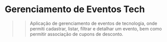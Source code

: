 ﻿# Gerenciamento de Eventos Tech
>> Aplicação de gerenciamento de eventos de tecnologia, onde permiti cadastrar, listar, filtrar e detalhar um evento, bem como permitir associação de cupons de desconto. 
